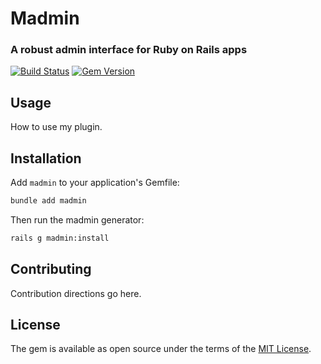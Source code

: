 # Madmin

### A robust admin interface for Ruby on Rails apps

[![Build Status](https://github.com/excid3/madmin/workflows/Tests/badge.svg)](https://github.com/excid3/madmin/actions) [![Gem Version](https://badge.fury.io/rb/madmin.svg)](https://badge.fury.io/rb/madmin)

## Usage
How to use my plugin.

## Installation
Add `madmin` to your application's Gemfile:

```bash
bundle add madmin
```

Then run the madmin generator:

```bash
rails g madmin:install
```

## Contributing
Contribution directions go here.

## License
The gem is available as open source under the terms of the [MIT License](https://opensource.org/licenses/MIT).
